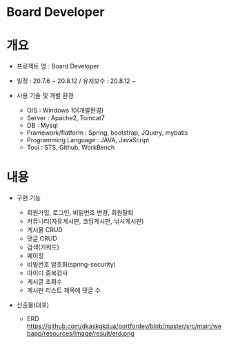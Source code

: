 # Board Developer



# 개요

- 프로젝트 명 : Board Developer

- 일정 : 20.7.6 ~ 20.8.12 / 유지보수 : 20.8.12 ~

- 사용 기술 및 개발 환경
   - O/S : Windows 10(개발환경)
   - Server : Apache2, Tomcat7
   - DB : Mysql
   - Framework/flatform : Spring, bootstrap, JQuery, mybatis
   - Programming Language : JAVA, JavaScript
   - Tool : STS, Github, WorkBench
   

# 내용

- 구현 기능
   - 회원가입, 로그인, 비밀번호 변경, 회원탈퇴
   - 커뮤니티(자유게시판, 코딩게시판, 낚시게시판)
   - 게시물 CRUD
   - 댓글 CRUD
   - 검색(키워드)
   - 페이징
   - 비밀번호 암호화(spring-security)
   - 아이디 중복검사
   - 게시글 조회수 
   - 게시판 리스트 제목에 댓글 수
 
 - 산출물(대표)
   - ERD
   https://github.com/dkaskgkdua/portfordev/blob/master/src/main/webapp/resources/Image/result/erd.png
   
